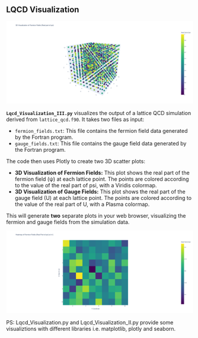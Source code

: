 ## LQCD Visualization
![Logo](FermisonFields.png)

**`Lqcd_Visualization_III.py`** visualizes the output of a lattice QCD simulation derived from `lattice_qcd.f90`. It takes two files as input:

* `fermion_fields.txt`: This file contains the fermion field data generated by the Fortran program.
* `gauge_fields.txt`: This file contains the gauge field data generated by the Fortran program.

The code then uses Plotly to create two 3D scatter plots:

* **3D Visualization of Fermion Fields:** This plot shows the real part of the fermion field (ψ) at each lattice point. The points are colored according to the value of the real part of psi, with a Viridis colormap.
* **3D Visualization of Gauge Fields:** This plot shows the real part of the gauge field (U) at each lattice point. The points are colored according to the value of the real part of U, with a Plasma colormap.

This will generate **two** separate plots in your web browser, visualizing the fermion and gauge fields from the simulation data.


![Logo](Heatmap_fermions.png)

PS: Lqcd_Visualization.py and Lqcd_Visualization_II.py provide some visualiztions with different libraries i.e. matplotlib, plotly and seaborn. 
